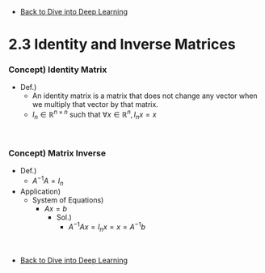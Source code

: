 * [Back to Dive into Deep Learning](../../main.md)

# 2.3 Identity and Inverse Matrices

### Concept) Identity Matrix
- Def.)
  - An identity matrix is a matrix that does not change any vector when we multiply that vector by that matrix.
  - $`I_n \in \mathbb{R}^{n \times n} \textrm{ such that } \forall x \in \mathbb{R}^n, I_n x = x`$

<br>

### Concept) Matrix Inverse
- Def.)
  - $`A^{-1} A = I_n`$
- Application)
  - System of Equations)
    - $`Ax= b`$
      - Sol.)
        - $`A^{-1}Ax = I_n x = x = A^{-1}b`$


<br>

* [Back to Dive into Deep Learning](../../main.md)